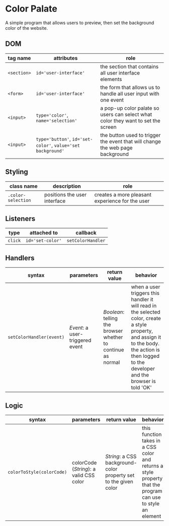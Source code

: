 # Color Palate

A simple program that allows users to preview, then set the background color of the website.

## DOM

| tag name | attributes | role |
| --- | --- | --- |
| `<section>` | `id='user-interface'` | the section that contains all user interface elements |
| `<form>` | `id='user-interface'` | the form that allows us to handle all user input with one event |
| `<input>` | `type='color'`, `name='selection'` | a pop-up color palate so users can select what color they want to set the screen |
| `<input>` | `type='button'`, `id='set-color'`, `value='set background'` | the button used to trigger the event that will change the web page background |

## Styling

| class name | description | role |
| --- | --- | --- |
| `.color-selection` | positions the user interface | creates a more pleasant experience for the user |

## Listeners

| type | attached to | callback |
| --- | --- | --- |
| `click` | `id='set-color'` | `setColorHandler` |

## Handlers

| syntax | parameters | return value | behavior |
| --- | --- | --- | --- |
| `setColorHandler(event)` | _Event_: a user-triggered event | _Boolean_: telling the browser whether to continue as normal | when a user triggers this handler it will read in the selected color, create a style property, and assign it to the body.  the action is then logged to the developer and the browser is told 'OK' |

## Logic

| syntax | parameters | return value | behavior |
| --- | --- | --- | --- |
| `colorToStyle(colorCode)` | colorCode (_String_): a valid CSS color | _String_: a CSS background-color property set to the given color | this function takes in a CSS color and returns a style property that the program can use to style an element |
